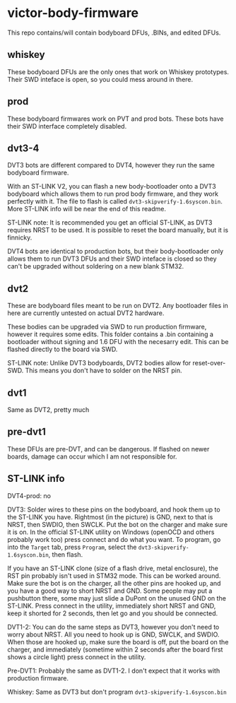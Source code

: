 # victor-body-firmware

This repo contains/will contain bodyboard DFUs, .BINs, and edited DFUs.

## whiskey

These bodyboard DFUs are the only ones that work on Whiskey prototypes. Their SWD inteface is open, so you could mess around in there.

## prod

These bodyboard firmwares work on PVT and prod bots. These bots have their SWD interface completely disabled.

## dvt3-4

DVT3 bots are different compared to DVT4, however they run the same bodyboard firmware.

With an ST-LINK V2, you can flash a new body-bootloader onto a DVT3 bodyboard which allows them to run prod body firmware, and they work perfectly with it. The file to flash is called `dvt3-skipverify-1.6syscon.bin`. More ST-LINK info will be near the end of this readme.

ST-LINK note: It is recommended you get an official ST-LINK, as DVT3 requires NRST to be used. It is possible to reset the board manually, but it is finnicky. 

DVT4 bots are identical to production bots, but their body-bootloader only allows them to run DVT3 DFUs and their SWD inteface is closed so they can't be upgraded without soldering on a new blank STM32.

## dvt2

These are bodyboard files meant to be run on DVT2. Any bootloader files in here are currently untested on actual DVT2 hardware.

These bodies can be upgraded via SWD to run production firmware, however it requires some edits. This folder contains a .bin containing a bootloader without signing and 1.6 DFU with the necesarry edit. This can be flashed directly to the board via SWD.

ST-LINK note: Unlike DVT3 bodyboards, DVT2 bodies allow for reset-over-SWD. This means you don't have to solder on the NRST pin.

## dvt1

Same as DVT2, pretty much

## pre-dvt1

These DFUs are pre-DVT, and can be dangerous. If flashed on newer boards, damage can occur which I am not responsible for.

## ST-LINK info

DVT4-prod: no

DVT3: Solder wires to these pins on the bodyboard, and hook them up to the ST-LINK you have. Rightmost (in the picture) is GND, next to that is NRST, then SWDIO, then SWCLK. Put the bot on the charger and make sure it is on. In the official ST-LINK utility on Windows (openOCD and others probably work too) press connect and do what you want. To program, go into the `Target` tab, press `Program`, select the `dvt3-skipverify-1.6syscon.bin`, then flash.

If you have an ST-LINK clone (size of a flash drive, metal enclosure), the RST pin probably isn't used in STM32 mode. This can be worked around. Make sure the bot is on the charger, all the other pins are hooked up, and you have a good way to short NRST and GND. Some people may put a pushbutton there, some may just slide a DuPont on the unused GND on the ST-LINK. Press connect in the utility, immediately short NRST and GND, keep it shorted for 2 seconds, then let go and you should be connected.

DVT1-2: You can do the same steps as DVT3, however you don't need to worry about NRST. All you need to hook up is GND, SWCLK, and SWDIO. When those are hooked up, make sure the board is off, put the board on the charger, and immediately (sometime within 2 seconds after the board first shows a circle light) press connect in the utility.

Pre-DVT1: Probably the same as DVT1-2. I don't expect that it works with production firmware.

Whiskey: Same as DVT3 but don't program `dvt3-skipverify-1.6syscon.bin`